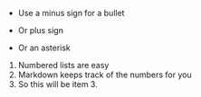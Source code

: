 - Use a minus sign for a bullet
+ Or plus sign
* Or an asterisk

1. Numbered lists are easy
2. Markdown keeps track of the numbers for you
7. So this will be item 3.
